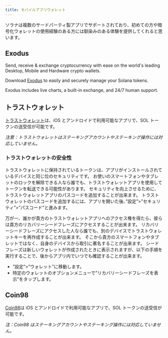 ```yaml
---
title: モバイルアプリウォレット
---
```


ソラナは複数のサードパーティ製アプリでサポートされており、初めての方や暗号化ウォレットの使用経験のある方には馴染みのある体験を提供してくれると思います。

## Exodus

Send, receive & exchange cryptocurrency with ease on the world's leading Desktop, Mobile and Hardware crypto wallets.

Download [Exodus](https://exodus.com/) to easily and securely manage your Solana tokens.

Exodus includes live charts, a built-in exchange, and 24/7 human support.

## トラストウォレット

[トラストウォレット](https://trustwallet.com/)は、iOS とアンドロイドで利用可能なアプリで、SOL トークンの送受信が可能です。

_注意：トラストウォレットはステーキングアカウントやステーキング操作には対応していません。_

### トラストウォレットの安全性

トラストウォレットに保持されているトークンは、アプリがインストールされているデバイスと同じ位のセキュリティです。 お使いのスマートフォンやタブレットのロックを解除できる人なら誰でも、トラストウォレットアプリを使用してトークンを転送できる可能性があります。 セキュリティを向上させるために、トラストウォレットアプリのパスコードを追加することが出来ます。 トラストウォレットのパスコードを追加するには、アプリを開いた後、”設定”>”セキュリティ”>”パスコード”と進みます。

万が一、誰かが貴方のトラストウォレットアプリへのアクセス権を得たら、彼らは貴方のリカバリーシードフレーズにアクセスすることが出来ます。 リカバリーシードフレーズにアクセスした人なら誰でも、別のデバイスでトラストウォレットキーを再作成することが出来ます。 そこから貴方のスマートフォンやタブレットではなく、自身のデバイスから取引に著名することが出来ます。 シードフレーズは新しいウォレットが作成されたときに表示されますが、以下の手順を実行することで、後からアプリ内でいつでも確認することが出来ます。

- ”設定”>”ウォレット”に移動します。
- 特定のウォレットのオプションメニューで”リカバリーシードフレーズを表示”をタップします。

## Coin98

[Coin98](https://coin98.app/)は iOS とアンドロイドで利用可能なアプリで、SOL トークンの送受信が可能です。

_注：Coin98 はステーキングアカウントやステーキング操作には対応していません。_
